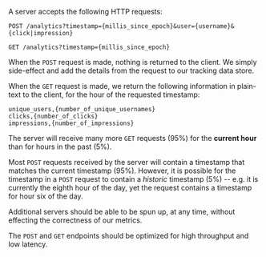 A server accepts the following HTTP requests:
```
POST /analytics?timestamp={millis_since_epoch}&user={username}&{click|impression}
```
```
GET /analytics?timestamp={millis_since_epoch}
```

When the `POST` request is made, nothing is returned to the client. We simply side-effect and add the details from the request to our tracking data store.

When the `GET` request is made, we return the following information in plain-text to the client, for the hour of the requested timestamp:
```
unique_users,{number_of_unique_usernames}
clicks,{number_of_clicks}
impressions,{number_of_impressions}
```

The server will receive many more `GET` requests (95%) for the **current hour** than for hours in the past (5%).

Most `POST` requests received by the server will contain a timestamp that matches the current timestamp (95%). However, it is possible for the timestamp in a `POST` request to contain a *historic* timestamp (5%) -- e.g. it is currently the eighth hour of the day, yet the request contains a timestamp for hour six of the day.

Additional servers should be able to be spun up, at any time, without effecting the correctness of our metrics.

The `POST` and `GET` endpoints should be optimized for high throughput and low latency.